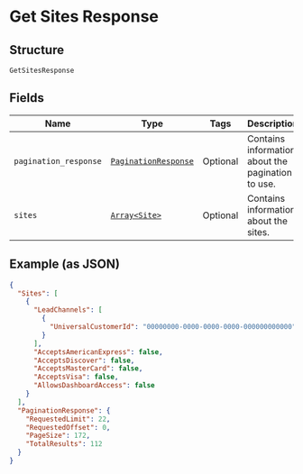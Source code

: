 
# Get Sites Response

## Structure

`GetSitesResponse`

## Fields

| Name | Type | Tags | Description |
|  --- | --- | --- | --- |
| `pagination_response` | [`PaginationResponse`](../../doc/models/pagination-response.md) | Optional | Contains information about the pagination to use. |
| `sites` | [`Array<Site>`](../../doc/models/site.md) | Optional | Contains information about the sites. |

## Example (as JSON)

```json
{
  "Sites": [
    {
      "LeadChannels": [
        {
          "UniversalCustomerId": "00000000-0000-0000-0000-000000000000"
        }
      ],
      "AcceptsAmericanExpress": false,
      "AcceptsDiscover": false,
      "AcceptsMasterCard": false,
      "AcceptsVisa": false,
      "AllowsDashboardAccess": false
    }
  ],
  "PaginationResponse": {
    "RequestedLimit": 22,
    "RequestedOffset": 0,
    "PageSize": 172,
    "TotalResults": 112
  }
}
```

